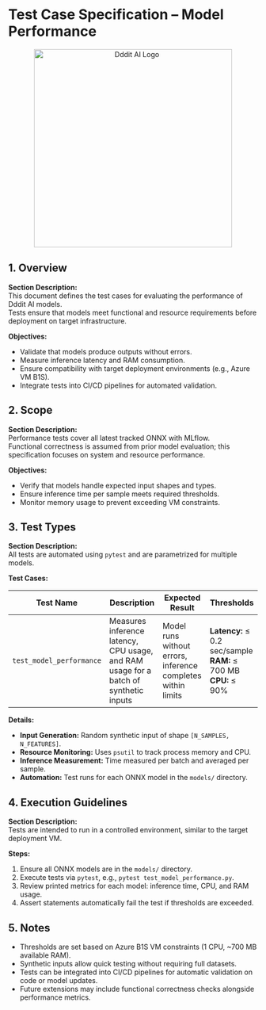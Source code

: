 # Test Case Specification – Model Performance

<p align="center"><img src='https://i.postimg.cc/SNSGrSv2/dddit-ai-upscaled.png' alt="Dddit AI Logo" height="400"></p>

## 1. Overview

**Section Description:**  
This document defines the test cases for evaluating the performance of Dddit AI models.  
Tests ensure that models meet functional and resource requirements before deployment on target infrastructure.

**Objectives:**  
- Validate that models produce outputs without errors.  
- Measure inference latency and RAM consumption.  
- Ensure compatibility with target deployment environments (e.g., Azure VM B1S).  
- Integrate tests into CI/CD pipelines for automated validation.

## 2. Scope

**Section Description:**  
Performance tests cover all latest tracked ONNX with MLflow.  
Functional correctness is assumed from prior model evaluation;
this specification focuses on system and resource performance.

**Objectives:**  
- Verify that models handle expected input shapes and types.  
- Ensure inference time per sample meets required thresholds.  
- Monitor memory usage to prevent exceeding VM constraints.

## 3. Test Types

**Section Description:**  
All tests are automated using `pytest` and are parametrized for multiple models.

**Test Cases:**  

| Test Name | Description | Expected Result | Thresholds |
|-----------|-------------|----------------|------------|
| `test_model_performance` | Measures inference latency, CPU usage, and RAM usage for a batch of synthetic inputs | Model runs without errors, inference completes within limits | **Latency:** ≤ 0.2 sec/sample<br>**RAM:** ≤ 700 MB<br>**CPU:** ≤ 90% |

**Details:**  
- **Input Generation:** Random synthetic input of shape `[N_SAMPLES, N_FEATURES]`.  
- **Resource Monitoring:** Uses `psutil` to track process memory and CPU.  
- **Inference Measurement:** Time measured per batch and averaged per sample.  
- **Automation:** Test runs for each ONNX model in the `models/` directory.

## 4. Execution Guidelines

**Section Description:**  
Tests are intended to run in a controlled environment, similar to the target deployment VM.

**Steps:**  
1. Ensure all ONNX models are in the `models/` directory.  
2. Execute tests via `pytest`, e.g., `pytest test_model_performance.py`.  
3. Review printed metrics for each model: inference time, CPU, and RAM usage.  
4. Assert statements automatically fail the test if thresholds are exceeded.

## 5. Notes

- Thresholds are set based on Azure B1S VM constraints (1 CPU, ~700 MB available RAM).  
- Synthetic inputs allow quick testing without requiring full datasets.  
- Tests can be integrated into CI/CD pipelines for automatic validation on code or model updates.  
- Future extensions may include functional correctness checks alongside performance metrics.
